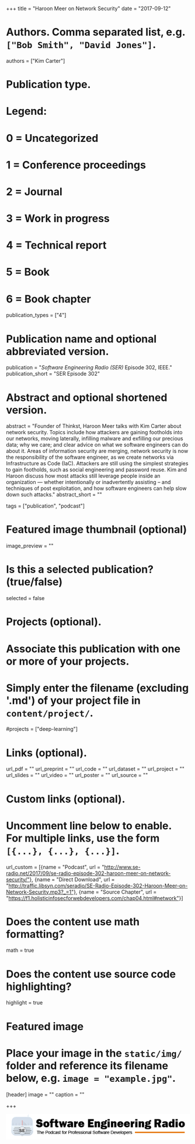 +++
title = "Haroon Meer on Network Security"
date = "2017-09-12"

# Authors. Comma separated list, e.g. `["Bob Smith", "David Jones"]`.
authors = ["Kim Carter"]

# Publication type.
# Legend:
# 0 = Uncategorized
# 1 = Conference proceedings
# 2 = Journal
# 3 = Work in progress
# 4 = Technical report
# 5 = Book
# 6 = Book chapter
publication_types = ["4"]

# Publication name and optional abbreviated version.
publication = "*Software Engineering Radio (SER)* Episode 302, IEEE."
publication_short = "SER Episode 302"

# Abstract and optional shortened version.
abstract = "Founder of Thinkst, Haroon Meer talks with Kim Carter about network security. Topics include how attackers are gaining footholds into our networks, moving laterally, infilling malware and exfilling our precious data; why we care; and clear advice on what we software engineers can do about it. Areas of information security are merging, network security is now the responsibility of the software engineer, as we create networks via Infrastructure as Code (IaC). Attackers are still using the simplest strategies to gain footholds, such as social engineering and password reuse. Kim and Haroon discuss how most attacks still leverage people inside an organization — whether intentionally or inadvertently assisting – and techniques of post exploitation, and how software engineers can help slow down such attacks."
abstract_short = ""

tags = ["publication", "podcast"]

# Featured image thumbnail (optional)
image_preview = ""

# Is this a selected publication? (true/false)
selected = false

# Projects (optional).
#   Associate this publication with one or more of your projects.
#   Simply enter the filename (excluding '.md') of your project file in `content/project/`.
#projects = ["deep-learning"]
 

# Links (optional).
url_pdf = ""
url_preprint = ""
url_code = ""
url_dataset = ""
url_project = ""
url_slides = ""
url_video = ""
url_poster = ""
url_source = ""

# Custom links (optional).
#   Uncomment line below to enable. For multiple links, use the form `[{...}, {...}, {...}]`.
url_custom = [{name = "Podcast", url = "http://www.se-radio.net/2017/09/se-radio-episode-302-haroon-meer-on-network-security/"}, {name = "Direct Download", url = "http://traffic.libsyn.com/seradio/SE-Radio-Episode-302-Haroon-Meer-on-Network-Security.mp3?_=1"}, {name = "Source Chapter", url = "https://f1.holisticinfosecforwebdevelopers.com/chap04.html#network"}]

# Does the content use math formatting?
math = true

# Does the content use source code highlighting?
highlight = true

# Featured image
# Place your image in the `static/img/` folder and reference its filename below, e.g. `image = "example.jpg"`.
[header]
image = ""
caption = ""

+++

[![Software Engineering Radio](../../img/publication/se-radio-logo.png)](http://www.se-radio.net/team/kim-carter/)
